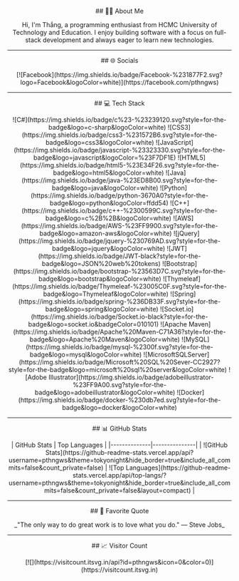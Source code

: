 <p align="center">
  ## 👨‍💻 About Me
</p>

<p align="center">
  Hi, I'm Thắng, a programming enthusiast from HCMC University of Technology and Education. I enjoy building software with a focus on full-stack development and always eager to learn new technologies.
</p>

---

<p align="center">
  ## 🌐 Socials
</p>

<p align="center">
  [![Facebook](https://img.shields.io/badge/Facebook-%231877F2.svg?logo=Facebook&logoColor=white)](https://facebook.com/pthngws)
</p>

---

<p align="center">
  ## 💻 Tech Stack
</p>

<p align="center">
  ![C#](https://img.shields.io/badge/c%23-%23239120.svg?style=for-the-badge&logo=c-sharp&logoColor=white) 
  ![CSS3](https://img.shields.io/badge/css3-%231572B6.svg?style=for-the-badge&logo=css3&logoColor=white) 
  ![JavaScript](https://img.shields.io/badge/javascript-%23323330.svg?style=for-the-badge&logo=javascript&logoColor=%23F7DF1E) 
  ![HTML5](https://img.shields.io/badge/html5-%23E34F26.svg?style=for-the-badge&logo=html5&logoColor=white) 
  ![Java](https://img.shields.io/badge/java-%23ED8B00.svg?style=for-the-badge&logo=java&logoColor=white) 
  ![Python](https://img.shields.io/badge/python-3670A0?style=for-the-badge&logo=python&logoColor=ffdd54) 
  ![C++](https://img.shields.io/badge/c++-%2300599C.svg?style=for-the-badge&logo=c%2B%2B&logoColor=white) 
  ![AWS](https://img.shields.io/badge/AWS-%23FF9900.svg?style=for-the-badge&logo=amazon-aws&logoColor=white) 
  ![jQuery](https://img.shields.io/badge/jquery-%230769AD.svg?style=for-the-badge&logo=jquery&logoColor=white) 
  ![JWT](https://img.shields.io/badge/JWT-black?style=for-the-badge&logo=JSON%20web%20tokens) 
  ![Bootstrap](https://img.shields.io/badge/bootstrap-%23563D7C.svg?style=for-the-badge&logo=bootstrap&logoColor=white) 
  ![Thymeleaf](https://img.shields.io/badge/Thymeleaf-%23005C0F.svg?style=for-the-badge&logo=Thymeleaf&logoColor=white) 
  ![Spring](https://img.shields.io/badge/spring-%236DB33F.svg?style=for-the-badge&logo=spring&logoColor=white) 
  ![Socket.io](https://img.shields.io/badge/Socket.io-black?style=for-the-badge&logo=socket.io&badgeColor=010101) 
  ![Apache Maven](https://img.shields.io/badge/Apache%20Maven-C71A36?style=for-the-badge&logo=Apache%20Maven&logoColor=white) 
  ![MySQL](https://img.shields.io/badge/mysql-%2300f.svg?style=for-the-badge&logo=mysql&logoColor=white) 
  ![MicrosoftSQLServer](https://img.shields.io/badge/Microsoft%20SQL%20Sever-CC2927?style=for-the-badge&logo=microsoft%20sql%20server&logoColor=white) 
  ![Adobe Illustrator](https://img.shields.io/badge/adobeillustrator-%23FF9A00.svg?style=for-the-badge&logo=adobeillustrator&logoColor=white) 
  ![Docker](https://img.shields.io/badge/docker-%230db7ed.svg?style=for-the-badge&logo=docker&logoColor=white)
</p>

---

<p align="center">
  ## 📊 GitHub Stats
</p>

<p align="center">
  | GitHub Stats | Top Languages |
  |--------------|---------------|
  | ![GitHub Stats](https://github-readme-stats.vercel.app/api?username=pthngws&theme=tokyonight&hide_border=true&include_all_commits=false&count_private=false) | ![Top Languages](https://github-readme-stats.vercel.app/api/top-langs/?username=pthngws&theme=tokyonight&hide_border=true&include_all_commits=false&count_private=false&layout=compact) |
</p>

---

<p align="center">
  ## 🌟 Favorite Quote
</p>

<p align="center">
  _"The only way to do great work is to love what you do." — Steve Jobs_
</p>

---

<p align="center">
  ## 📈 Visitor Count
</p>

<p align="center">
  [![](https://visitcount.itsvg.in/api?id=pthngws&icon=0&color=0)](https://visitcount.itsvg.in)
</p>
